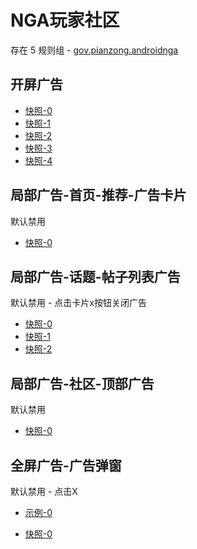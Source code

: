 # NGA玩家社区

存在 5 规则组 - [gov.pianzong.androidnga](/src/apps/gov.pianzong.androidnga.ts)

## 开屏广告

- [快照-0](https://i.gkd.li/i/12476484)
- [快照-1](https://i.gkd.li/i/12706127)
- [快照-2](https://i.gkd.li/i/12864707)
- [快照-3](https://i.gkd.li/i/12911882)
- [快照-4](https://i.gkd.li/i/13798686)

## 局部广告-首页-推荐-广告卡片

默认禁用

- [快照-0](https://i.gkd.li/i/12482727)

## 局部广告-话题-帖子列表广告

默认禁用 - 点击卡片x按钮关闭广告

- [快照-0](https://i.gkd.li/i/12655805)
- [快照-1](https://i.gkd.li/i/12706140)
- [快照-2](https://i.gkd.li/i/13303236)

## 局部广告-社区-顶部广告

默认禁用

- [快照-0](https://i.gkd.li/i/12706132)

## 全屏广告-广告弹窗

默认禁用 - 点击X

- [示例-0](https://m.gkd.li/57941037/346f4485-82a7-4cf3-aab3-1fe6c9bb23af)

- [快照-0](https://i.gkd.li/i/14126934)
